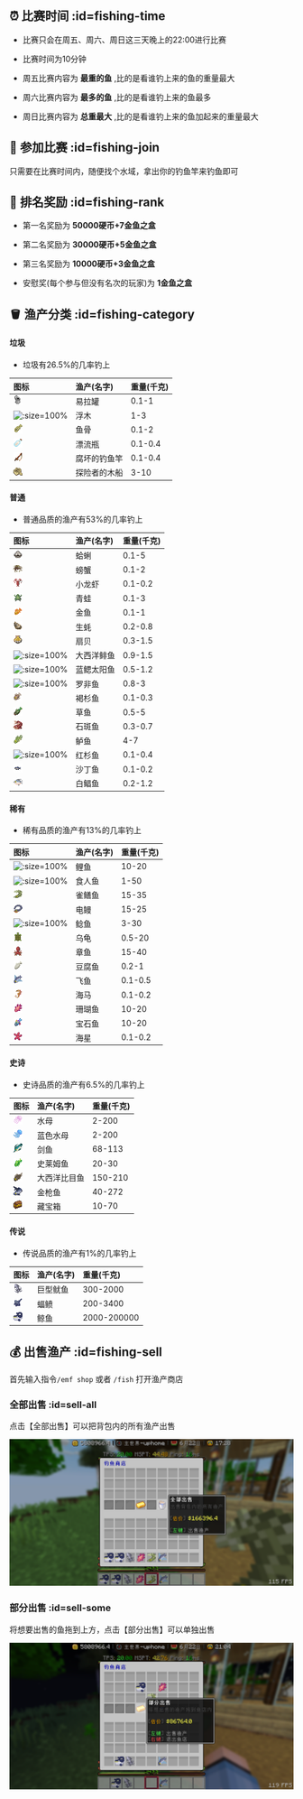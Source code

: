 ## ⏰ 比赛时间 :id=fishing-time

+ 比赛只会在周五、周六、周日这三天晚上的22:00进行比赛

+ 比赛时间为10分钟

+ 周五比赛内容为 **最重的鱼** ,比的是看谁钓上来的鱼的重量最大

+ 周六比赛内容为 **最多的鱼** ,比的是看谁钓上来的鱼最多

+ 周日比赛内容为 **总重最大** ,比的是看谁钓上来的鱼加起来的重量最大

## 🎣 参加比赛 :id=fishing-join

只需要在比赛时间内，随便找个水域，拿出你的钓鱼竿来钓鱼即可


## 🥇 排名奖励 :id=fishing-rank

+ 第一名奖励为 **50000硬币+7金鱼之盒**
+ 第二名奖励为 **30000硬币+5金鱼之盒**
+ 第三名奖励为 **10000硬币+3金鱼之盒**

+ 安慰奖(每个参与但没有名次的玩家)为 **1金鱼之盒**

## 🪣 渔产分类 :id=fishing-category

<!-- tabs:start -->

#### **垃圾**

+ 垃圾有26.5%的几率钓上

| 图标                       | 渔产(名字)                  | 重量(千克)              |
| :------------------------- | :------------------------- | :--------------------- |
| ![](pics/fishing/tin_can.png ':size=100%') |易拉罐 | 0.1-1              |
| ![](pics/fishing/driftwood.png ':size=100%') |浮木 | 1-3                 |
| ![](pics/fishing/fish_bones.png ':size=100%') |鱼骨 | 0.1-2              |
| ![](pics/fishing/message_bottle.png ':size=100%') |漂流瓶 | 0.1-0.4      |
| ![](pics/fishing/rotten_rod.png ':size=100%') |腐坏的钓鱼竿 | 0.1-0.4     |
| ![](pics/fishing/birch_boat.png ':size=100%') |探险者的木船 | 3-10       |

#### **普通**

+ 普通品质的渔产有53%的几率钓上

| 图标                       | 渔产(名字)                  | 重量(千克)              |
| :------------------------- | :------------------------- | :--------------------- |
| ![](pics/fishing/clam.png ':size=100%') |蛤蜊 | 0.1-5|
| ![](pics/fishing/crab.png ':size=100%') |螃蟹 | 0.1-2|
| ![](pics/fishing/crayfish.png ':size=100%') |小龙虾 | 0.1-0.2|
| ![](pics/fishing/frog.png ':size=100%') |青蛙 | 0.1-3|
| ![](pics/fishing/goldfish.png ':size=100%') |金鱼 | 0.1-1|
| ![](pics/fishing/oyster.png ':size=100%') |生蚝 | 0.2-0.8 |
| ![](pics/fishing/scallop.png ':size=100%') |扇贝 | 0.3-1.5|
| ![](pics/fishing/atlantic_herring.png ':size=100%') |大西洋鲱鱼 | 0.9-1.5|
| ![](pics/fishing/bluegill.png ':size=100%') |蓝鳃太阳鱼 | 0.5-1.2|
| ![](pics/fishing/boulti.png ':size=100%') |罗非鱼 | 0.8-3|
| ![](pics/fishing/brown_shrooma.png ':size=100%') |褐杉鱼 | 0.1-0.3|
| ![](pics/fishing/grassfish.png ':size=100%') |草鱼 | 0.5-5|
| ![](pics/fishing/grouper.png ':size=100%') |石斑鱼 | 0.3-0.7|
| ![](pics/fishing/perch.png ':size=100%') |鲈鱼 | 4-7|
| ![](pics/fishing/red_shrooma.png ':size=100%') |红杉鱼 | 0.1-0.4|
| ![](pics/fishing/sardine.png ':size=100%') |沙丁鱼 | 0.1-0.2|
| ![](pics/fishing/white_pomfret.png ':size=100%') |白鲳鱼 | 0.2-1.2|

#### **稀有**

+ 稀有品质的渔产有13%的几率钓上

| 图标                       | 渔产(名字)                  | 重量(千克)              |
| :------------------------- | :------------------------- | :--------------------- |
| ![](pics/fishing/carp.png ':size=100%') |鲤鱼 | 10-20|
| ![](pics/fishing/piranha.png ':size=100%') |食人鱼 | 1-50|
| ![](pics/fishing/gar.png ':size=100%') |雀鳝鱼 | 15-35|
| ![](pics/fishing/eletric_eel.png ':size=100%') |电鳗 | 15-25|
| ![](pics/fishing/catfish.png ':size=100%') |鲶鱼 | 3-30|
| ![](pics/fishing/turtle.png ':size=100%') |乌龟 | 0.5-20 |
| ![](pics/fishing/octopus.png ':size=100%') |章鱼 | 15-40|
| ![](pics/fishing/tofufish.png ':size=100%') |豆腐鱼 | 0.2-1|
| ![](pics/fishing/flyfish.png ':size=100%') |飞鱼 | 0.1-0.5|
| ![](pics/fishing/sea_horse.png ':size=100%') |海马 | 0.1-0.2|
| ![](pics/fishing/coralfish.png ':size=100%') |珊瑚鱼 | 10-20       |
| ![](pics/fishing/gemfish.png ':size=100%') |宝石鱼 | 10-20       |
| ![](pics/fishing/starfishitem.png ':size=100%') |海星 | 0.1-0.2       |


#### **史诗**

+ 史诗品质的渔产有6.5%的几率钓上

| 图标                       | 渔产(名字)                  | 重量(千克)              |
| :------------------------- | :------------------------- | :--------------------- |
| ![](pics/fishing/jellyfish.png ':size=100%') |水母 | 2-200|
| ![](pics/fishing/blue_jellyfish.png ':size=100%') |蓝色水母 | 2-200|
| ![](pics/fishing/swordfish.png ':size=100%') |剑鱼 | 68-113|
| ![](pics/fishing/slimefish.png ':size=100%') |史莱姆鱼 | 20-30|
| ![](pics/fishing/atlantic_halibut.png ':size=100%') |大西洋比目鱼 | 150-210|
| ![](pics/fishing/tuna.png ':size=100%') |金枪鱼 | 40-272|
| ![](pics/fishing/treasure_chest.png ':size=100%') |藏宝箱 | 10-70|

#### **传说**

+ 传说品质的渔产有1%的几率钓上

| 图标                       | 渔产(名字)                  | 重量(千克)              |
| :------------------------- | :------------------------- | :--------------------- |
| ![](pics/fishing/calamari.png ':size=100%') |巨型鱿鱼 | 300-2000|
| ![](pics/fishing/stringray.png ':size=100%') |蝠鲼 | 200-3400|
| ![](pics/fishing/whale.png ':size=100%') |鲸鱼 | 2000-200000|

<!-- tabs:end -->

 
## 💰 出售渔产 :id=fishing-sell

首先输入指令`/emf shop` 或者 `/fish` 打开渔产商店

### 全部出售 :id=sell-all
点击【全部出售】可以把背包内的所有渔产出售

![全部出售](pics/fishing/sellall.png)

### 部分出售 :id=sell-some
将想要出售的鱼拖到上方，点击【部分出售】可以单独出售

![部分出售](pics/fishing/sellsome.png)

<!-- ## 🪱 鱼饵

> [!warning]
> 鱼饵未来更新可能会重制(有几次崩服是由于鱼饵的问题)


目前有4种鱼饵
+ 蚯蚓
+ 虾
+ 水蛭
+ 珍珠 -->

